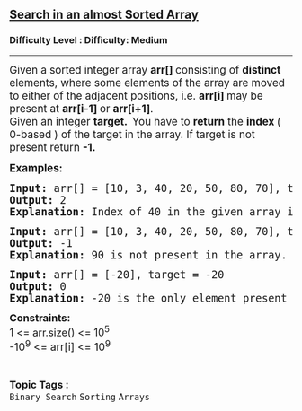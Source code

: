 <h2><a href="https://www.geeksforgeeks.org/problems/search-in-an-almost-sorted-array/1?_gl=1*yi11hg*_up*MQ..*_gs*MQ..&gclid=Cj0KCQjww-HABhCGARIsALLO6XwbYTplvW22cWbJ5Hj-1F_lOKVQoGsakMHOwST3NXVT08fI2mJ39xsaAqRHEALw_wcB&gbraid=0AAAAAC9yBkArFc8ICWpbLdupJdtdStiuk">Search in an almost Sorted Array</a></h2><h3>Difficulty Level : Difficulty: Medium</h3><hr><div class="problems_problem_content__Xm_eO"><p><span style="font-size: 14pt;">Given a sorted integer array&nbsp;<strong>arr[] </strong>consisting of <strong>distinct </strong>elements, where some elements of the array are moved to either of the adjacent positions, i.e. <strong>arr[i] </strong>may be present at <strong>arr[i-1] </strong>or <strong>arr[i+1]</strong>.<br>Given an integer&nbsp;<strong>target. &nbsp;</strong>You have to <strong>return</strong> the <strong>index </strong>( 0-based ) of the target in the array. If target is not present return <strong>-1.</strong><br></span></p>
<p><span style="font-size: 14pt;"><strong>Examples:</strong></span></p>
<pre><span style="font-size: 14pt;"><strong>Input: </strong>arr[] = [10, 3, 40, 20, 50, 80, 70], target = 40<br><strong>Output: </strong>2<br><strong>Explanation: </strong>Index of 40 in the given array is 2.<br></span></pre>
<pre><span style="font-size: 14pt;"><strong>Input:</strong> arr[] = [10, 3, 40, 20, 50, 80, 70], target = 90<br><strong>Output: </strong>-1<br><strong>Explanation: </strong>90 is not present in the array.<br></span></pre>
<pre><strong><span style="font-size: 14pt;">Input:</span></strong><span style="font-size: 14pt;"> arr[] = [-20], target = -20<br><strong>Output: </strong>0<br><strong>Explanation: </strong>-20 is the only element present in the array.</span></pre>
<p><span style="font-size: 14pt;"><strong><span style="font-size: large;">Constraints:</span><br></strong><span style="font-size: large;">1 &lt;= arr.size() &lt;= 10</span><sup>5</sup></span><br><span style="font-size: 14pt;">-10<sup>9</sup> &lt;= arr[i] &lt;= 10<sup>9</sup></span></p></div><br><p><span style=font-size:18px><strong>Topic Tags : </strong><br><code>Binary Search</code>&nbsp;<code>Sorting</code>&nbsp;<code>Arrays</code>&nbsp;
